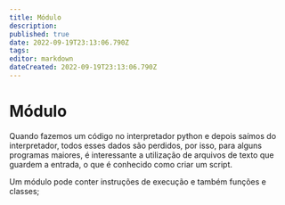 ```yaml
---
title: Módulo
description: 
published: true
date: 2022-09-19T23:13:06.790Z
tags: 
editor: markdown
dateCreated: 2022-09-19T23:13:06.790Z
---
```


# Módulo

Quando fazemos um código no interpretador python e depois saímos do interpretador, todos esses dados são perdidos, por isso, para alguns programas maiores, é interessante a utilização de arquivos de texto que guardem a entrada, o que é conhecido como criar um script. 

Um módulo pode conter instruções de execução e também funções e classes;



